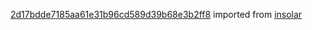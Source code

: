 [2d17bdde7185aa61e31b96cd589d39b68e3b2ff8](https://github.com/insolar/insolar/commit/2d17bdde7185aa61e31b96cd589d39b68e3b2ff8) imported from [insolar](https://github.com/insolar/insolar)

